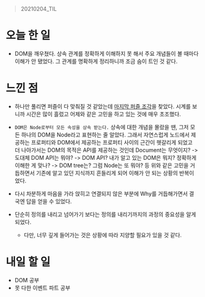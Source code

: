 > 20210204_TIL <br>

# 오늘 한 일

- DOM을 깨우쳤다. 상속 관계를 정확하게 이해하지 못 해서 주요 개념들이 볼 때마다 이해가 안 됐었다. 그 관계를 명확하게 정리하니까 조금 숨이 트인 것 같다.

# 느낀 점

- 하나만 풀리면 퍼즐이 다 맞춰질 것 같았는데 [마지막 퍼즐 조각](https://www.youtube.com/watch?v=4Q8evw1EpCU)을 찾았다. 시계를 보니까 시간은 많이 흘렀고 어제와 같은 고민을 하고 있는 것에 매우 초조했다.

- `DOM은 Node로부터 모든 속성을 상속 받는다.` 상속에 대한 개념을 몰랐을 땐, 그저 모든 하나의 DOM을 Node라고 표현하는 줄 알았다. 그래서 자연스럽게 노드에서 제공하는 프로퍼티와 DOM에서 제공하는 프로퍼티 사이의 근간이 헷갈리게 되었고 더 나아가서는 DOM의 목적은 API를 제공하는 것인데 Document는 무엇이지? -> 도대체 DOM API는 뭐야? -> DOM API? 내가 알고 있는 DOM은 뭐지? 정확하게 이해한 게 맞나? -> DOM tree는? 그럼 Node는 또 뭐야? 등 위와 같은 고민을 거듭하면서 기존에 알고 있던 지식까지 흔들리게 되어 이해가 안 되는 상황의 반복이었다.

- 다시 차분하게 마음을 가라 앉히고 연결되지 않은 부분에 Why를 거듭해가면서 결국엔 답을 얻을 수 있었다.

- 단순히 정의를 내리고 넘어가기 보다는 정의를 내리기까지의 과정의 중요성을 알게 되었다.
  - 다만, 너무 깊게 들어가는 것은 상황에 따라 지양할 필요가 있을 것 같다.

# 내일 할 일

- DOM 공부
- 못 다한 이벤트 파트 공부
